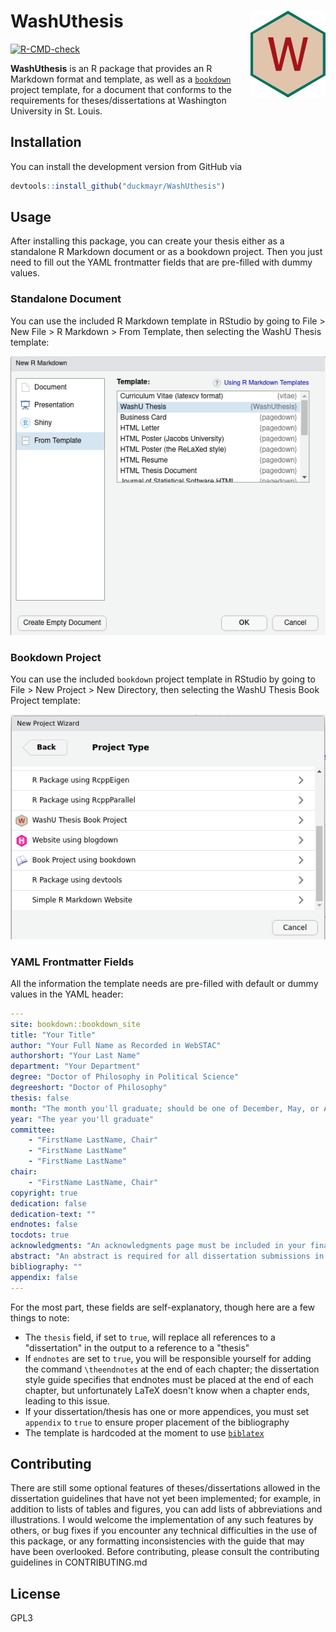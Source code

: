 # WashUthesis <img src="man/figures/logo.png" align="right" height="139"/>

[![R-CMD-check](https://github.com/duckmayr/WashUthesis/workflows/R-CMD-check/badge.svg)](https://github.com/duckmayr/WashUthesis/actions)

**WashUthesis** is an R package that provides an R Markdown format and template, as well as a [`bookdown`](https://github.com/rstudio/bookdown) project template, for a document that conforms to the requirements for theses/dissertations at Washington University in St. Louis.

## Installation

You can install the development version from GitHub via

``` r
devtools::install_github("duckmayr/WashUthesis")
```

## Usage

After installing this package, you can create your thesis either as a standalone R Markdown document or as a bookdown project. Then you just need to fill out the YAML frontmatter fields that are pre-filled with dummy values.

### Standalone Document

You can use the included R Markdown template in RStudio by going to File \> New File \> R Markdown \> From Template, then selecting the WashU Thesis template:

![Screenshot of RStudio's R Markdown template selector](template-chooser.png)

### Bookdown Project

You can use the included `bookdown` project template in RStudio by going to File \> New Project \> New Directory, then selecting the WashU Thesis Book Project template:

![Screenshot of RStudio's project wizard](project-wizard.png)

### YAML Frontmatter Fields

All the information the template needs are pre-filled with default or dummy values in the YAML header:

```yaml
---
site: bookdown::bookdown_site
title: "Your Title"
author: "Your Full Name as Recorded in WebSTAC"
authorshort: "Your Last Name"
department: "Your Department"
degree: "Doctor of Philosophy in Political Science"
degreeshort: "Doctor of Philosophy"
thesis: false
month: "The month you'll graduate; should be one of December, May, or August"
year: "The year you'll graduate"
committee:
    - "FirstName LastName, Chair"
    - "FirstName LastName"
    - "FirstName LastName"
chair:
    - "FirstName LastName, Chair"
copyright: true
dedication: false
dedication-text: ""
endnotes: false
tocdots: true
acknowledgments: "An acknowledgments page must be included in your final dissertation or thesis. If you wish to include a special dedication you can either use it to close the acknowledgments page or place it on the page that immediately follows. The acknowledgments page should be listed in the table of contents. Place it after the final list used in the document, and before any dedication, abstract, or epigraph that is included. It is appropriate to acknowledge sources of academic and financial support; some fellowships and grants require acknowledgment."
abstract: "An abstract is required for all dissertation submissions in ProQuest. An abstract is optional for master's thesis submissions."
bibliography: ""
appendix: false
---
```

For the most part, these fields are self-explanatory, though here are a few things to note:

- The `thesis` field, if set to `true`, will replace all references to a "dissertation" in the output to a reference to a "thesis"
- If `endnotes` are set to `true`, you will be responsible yourself for adding the command `\theendnotes` at the end of each chapter; the dissertation style guide specifies that endnotes must be placed at the end of each chapter, but unfortunately LaTeX doesn't know when a chapter ends, leading to this issue.
- If your dissertation/thesis has one or more appendices, you must set `appendix` to `true` to ensure proper placement of the bibliography
- The template is hardcoded at the moment to use [`biblatex`](https://ctan.org/pkg/biblatex?lang=en)

## Contributing

There are still some optional features of theses/dissertations allowed in the dissertation guidelines that have not yet been implemented; for example, in addition to lists of tables and figures, you can add lists of abbreviations and illustrations. I would welcome the implementation of any such features by others, or bug fixes if you encounter any technical difficulties in the use of this package, or any formatting inconsistencies with the guide that may have been overlooked. Before contributing, please consult the contributing guidelines in CONTRIBUTING.md

## License

GPL3
